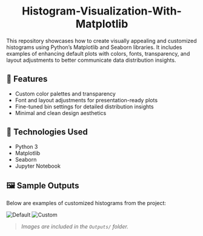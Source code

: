 <h1 align = 'center'>Histogram-Visualization-With-Matplotlib</h1>

This repository showcases how to create visually appealing and customized histograms using Python’s Matplotlib and Seaborn libraries. It includes examples of enhancing default plots with colors, fonts, transparency, and layout adjustments to better communicate data distribution insights.

## 📌 Features
- Custom color palettes and transparency
- Font and layout adjustments for presentation-ready plots
- Fine-tuned bin settings for detailed distribution insights
- Minimal and clean design aesthetics

## 🔧 Technologies Used
- Python 3
- Matplotlib
- Seaborn
- Jupyter Notebook

## 🖼 Sample Outputs

Below are examples of customized histograms from the project:


![Default](assets/default_hist.png) ![Custom](assets/custom_hist.png)

> *Images are included in the `Outputs/` folder.*
